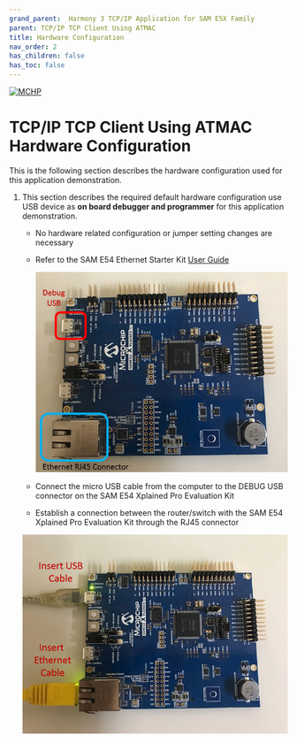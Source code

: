 ```yaml
---
grand_parent:  Harmony 3 TCP/IP Application for SAM E5X Family
parent: TCP/IP TCP Client Using ATMAC
title: Hardware Configuration
nav_order: 2
has_children: false
has_toc: false
---
```

[![MCHP](https://www.microchip.com/ResourcePackages/Microchip/assets/dist/images/logo.png)](https://www.microchip.com)

# TCP/IP TCP Client Using ATMAC Hardware Configuration

This is the following section describes the hardware configuration used for this application demonstration.

1. This section describes the required default hardware configuration use USB device as **on board debugger and programmer** for this application demonstration.
    * No hardware related configuration or jumper setting changes are necessary

    * Refer to the SAM E54 Ethernet Starter Kit [User Guide](http://ww1.microchip.com/downloads/en/DeviceDoc/70005321A.pdf)

      ![required_hardware](images/SAM_E54_XPRO.png)

    * Connect the micro USB cable from the computer to the DEBUG USB connector on the SAM E54 Xplained Pro Evaluation Kit
    * Establish a connection between the router/switch with the SAM E54 Xplained Pro Evaluation Kit through the RJ45 connector

     ![required_hardware](images/SAM_E54_XPRO_USB_ETHERNET.png)

